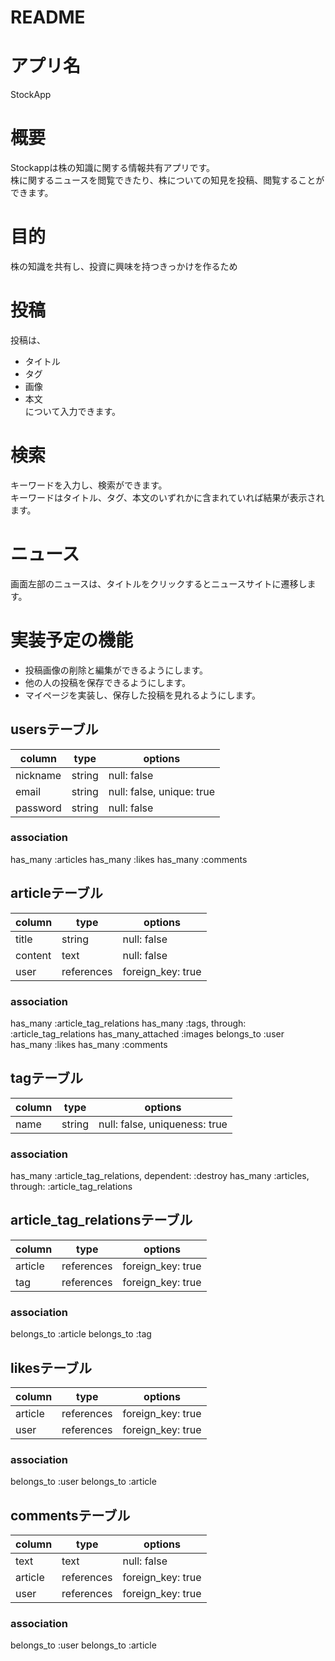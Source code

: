 # README

# アプリ名
  StockApp

# 概要
  Stockappは株の知識に関する情報共有アプリです。  
  株に関するニュースを閲覧できたり、株についての知見を投稿、閲覧することができます。

# 目的
  株の知識を共有し、投資に興味を持つきっかけを作るため

# 投稿
  投稿は、
  - タイトル
  - タグ
  - 画像
  - 本文  
  について入力できます。

# 検索
  キーワードを入力し、検索ができます。  
  キーワードはタイトル、タグ、本文のいずれかに含まれていれば結果が表示されます。

# ニュース
  画面左部のニュースは、タイトルをクリックするとニュースサイトに遷移します。  

# 実装予定の機能
  - 投稿画像の削除と編集ができるようにします。
  - 他の人の投稿を保存できるようにします。
  - マイページを実装し、保存した投稿を見れるようにします。


## usersテーブル

  | column   | type   | options                   | 
  | -------- | ------ | ------------------------- | 
  | nickname | string | null: false               | 
  | email    | string | null: false, unique: true | 
  | password | string | null: false               | 

### association

  has_many :articles
  has_many :likes
  has_many :comments

## articleテーブル

  | column  | type       | options           | 
  | ------- | ---------- | ----------------- | 
  | title   | string     | null: false       | 
  | content | text       | null: false       | 
  | user    | references | foreign_key: true | 

### association

  has_many :article_tag_relations
  has_many :tags, through: :article_tag_relations
  has_many_attached :images
  belongs_to :user
  has_many :likes
  has_many :comments

## tagテーブル

  | column  | type       | options                       | 
  | ------- | ---------- | ----------------------------- | 
  | name    | string     | null: false, uniqueness: true | 

### association

  has_many :article_tag_relations, dependent: :destroy
  has_many :articles, through: :article_tag_relations

## article_tag_relationsテーブル

  | column  | type       | options           | 
  | ------- | ---------- | ----------------- | 
  | article | references | foreign_key: true | 
  | tag     | references | foreign_key: true | 

### association

  belongs_to :article
  belongs_to :tag

## likesテーブル

  | column  | type       | options           | 
  | ------- | ---------- | ----------------- | 
  | article | references | foreign_key: true | 
  | user    | references | foreign_key: true | 

### association

  belongs_to :user
  belongs_to :article

## commentsテーブル

  | column  | type       | options           | 
  | ------- | ---------- | ----------------- | 
  | text    | text       | null: false       | 
  | article | references | foreign_key: true | 
  | user    | references | foreign_key: true | 

### association

  belongs_to :user
  belongs_to :article